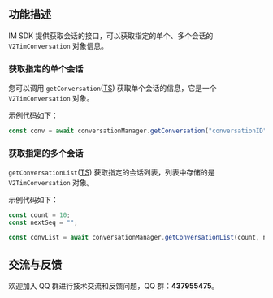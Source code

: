 ## 功能描述

IM SDK 提供获取会话的接口，可以获取指定的单个、多个会话的 `V2TimConversation` 对象信息。

### 获取指定的单个会话

您可以调用 `getConversation`([TS](https://comm.qq.com/im-react-native-doc/classes/ConversationManager________.V2TIMConversationManager.html#getConversation)) 获取单个会话的信息，它是一个 `V2TimConversation` 对象。

示例代码如下：

```javascript
const conv = await conversationManager.getConversation("conversationID");
```

### 获取指定的多个会话

`getConversationList`([TS](https://comm.qq.com/im-react-native-doc/classes/ConversationManager________.V2TIMConversationManager.html#getConversationList)) 获取指定的会话列表，列表中存储的是 `V2TimConversation` 对象。

示例代码如下：

```javascript
const count = 10;
const nextSeq = "";

const convList = await conversationManager.getConversationList(count, nextSeq);
```

## 交流与反馈

欢迎加入 QQ 群进行技术交流和反馈问题，QQ 群：**437955475**。

